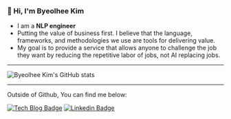 ### 👋 Hi, I'm Byeolhee Kim
* I am a **NLP engineer** 
* Putting the value of business first. I believe that the language, frameworks, and methodologies we use are tools for delivering value.
* My goal is to provide a service that allows anyone to challenge the job they want by reducing the repetitive labor of jobs, not AI replacing jobs.
---- 

![Byeolhee Kim's GitHub stats](https://github-readme-stats.vercel.app/api?username=kimbyeolhee&show_icons=true&bg_color=00000000)

---

Outside of Github, You can find me below:

[![Tech Blog Badge](http://img.shields.io/badge/-Tech%20blog-00AD9F?style=flat-square&logo=netlify&link=https://life-is-also-pizza.tistory.com/)](https://life-is-also-pizza.tistory.com/) [![Linkedin Badge](https://img.shields.io/badge/-LinkedIn-blue?style=flat-square&logo=Linkedin&logoColor=white&link=https://www.linkedin.com/in/kimbyeolhee/)](https://www.linkedin.com/in/kimbyeolhee/)
